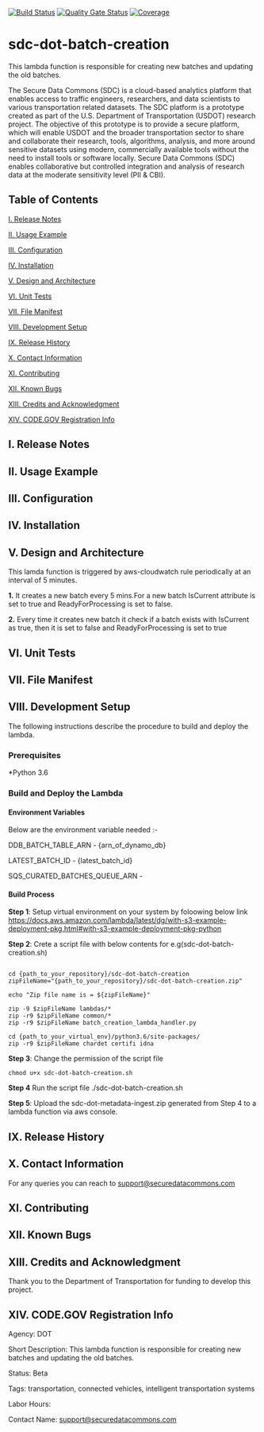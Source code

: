 [![Build Status](https://travis-ci.com/usdot-jpo-sdc/sdc-dot-batch-creation.svg?branch=master)](https://travis-ci.com/usdot-jpo-sdc/sdc-dot-batch-creation)
[![Quality Gate Status](https://sonarcloud.io/api/project_badges/measure?project=usdot-jpo-sdc_sdc-dot-batch-creation&metric=alert_status)](https://sonarcloud.io/dashboard?id=usdot-jpo-sdc_sdc-dot-batch-creation)
[![Coverage](https://sonarcloud.io/api/project_badges/measure?project=usdot-jpo-sdc_sdc-dot-batch-creation&metric=coverage)](https://sonarcloud.io/dashboard?id=usdot-jpo-sdc_sdc-dot-batch-creation)

# sdc-dot-batch-creation

This lambda function is responsible for creating new batches and updating the old batches.

The Secure Data Commons (SDC) is a cloud-based analytics platform that enables access to traffic engineers, researchers, and data scientists to various transportation related datasets. The SDC platform is a prototype created as part of the U.S. Department of Transportation (USDOT) research project.  The objective of this prototype is to provide a secure platform, which will enable USDOT and the broader transportation sector to share and collaborate their research, tools, algorithms, analysis, and more around sensitive datasets using modern, commercially available tools without the need to install tools or software locally.  Secure Data Commons (SDC) enables collaborative but controlled integration and analysis of research data at the moderate sensitivity level (PII & CBI).


<!---                           -->
<!---     Table of Contents     -->
<!---                           -->
## Table of Contents

[I. Release Notes](#release-notes)

[II. Usage Example](#usage-example)

[III. Configuration](#configuration)

[IV. Installation](#installation)

[V. Design and Architecture](#design-architecture)

[VI. Unit Tests](#unit-tests)

[VII.  File Manifest](#file-manifest)

[VIII.  Development Setup](#development-setup)

[IX.  Release History](#release-history)

[X. Contact Information](#contact-information)

[XI. Contributing](#contributing)

[XII. Known Bugs](#known-bugs)

[XIII. Credits and Acknowledgment](#credits-and-acknowledgement)

[XIV.  CODE.GOV Registration Info](#code-gov-registration-info)


<!---                           -->
<!---     Release Notes         -->
<!---                           -->

<a name="release-notes"/>

## I. Release Notes


<!---                           -->
<!---     Usage Example         -->
<!---                           -->

<a name="usage-example"/>

## II. Usage Example



<!---                           -->
<!---     Configuration         -->
<!---                           -->

<a name="configuration"/>

## III. Configuration


<!---                           -->
<!---     Installation          -->
<!---                           -->

<a name="installation"/>

## IV. Installation


<!---                                 -->
<!---     Design and Architecture     -->
<!---                                 -->

<a name="design-architecture"/>

## V. Design and Architecture

This lamda function is triggered by aws-cloudwatch rule periodically at an interval of 5 minutes.

**1.** It creates a new batch every 5 mins.For a new batch IsCurrent attribute is set to true and ReadyForProcessing is set to false.

**2.** Every time it creates new batch it check if a batch exists with IsCurrent as true, then it is set to false and ReadyForProcessing is set to true


<!---                           -->
<!---     Unit Tests          -->
<!---                           -->

<a name="unit-tests"/>

## VI. Unit Tests




<!---                           -->
<!---     File Manifest         -->
<!---                           -->

<a name="file-manifest"/>

## VII. File Manifest


<!---                           -->
<!---     Development Setup     -->
<!---                           -->

<a name="development-setup"/>

## VIII. Development Setup

The following instructions describe the procedure to build and deploy the lambda.

### Prerequisites
*Python 3.6

### Build and Deploy the Lambda

#### Environment Variables
Below are the environment variable needed :- 

DDB_BATCH_TABLE_ARN - {arn_of_dynamo_db}

LATEST_BATCH_ID  - {latest_batch_id}

SQS_CURATED_BATCHES_QUEUE_ARN - 

#### Build Process

**Step 1**: Setup virtual environment on your system by foloowing below link
https://docs.aws.amazon.com/lambda/latest/dg/with-s3-example-deployment-pkg.html#with-s3-example-deployment-pkg-python

**Step 2**: Crete a script file with below contents for e.g(sdc-dot-batch-creation.sh)
```#!/bin/sh

cd {path_to_your_repository}/sdc-dot-batch-creation
zipFileName="{path_to_your_repository}/sdc-dot-batch-creation.zip"

echo "Zip file name is = ${zipFileName}"

zip -9 $zipFileName lambdas/*
zip -r9 $zipFileName common/*
zip -r9 $zipFileName batch_creation_lambda_handler.py

cd {path_to_your_virtual_env}/python3.6/site-packages/
zip -r9 $zipFileName chardet certifi idna
```

**Step 3**: Change the permission of the script file

```
chmod u+x sdc-dot-batch-creation.sh
```

**Step 4** Run the script file
./sdc-dot-batch-creation.sh

**Step 5**: Upload the sdc-dot-metadata-ingest.zip generated from Step 4 to a lambda function via aws console.


<!---                           -->
<!---     Release History       -->
<!---                           -->

<a name="release-history"/>

## IX. Release History


<!---                             -->
<!---     Contact Information     -->
<!---                             -->

<a name="contact-information"/>

## X. Contact Information

<!-- Your Name – @YourTwitter – YourEmail@example.com
Distributed under the XYZ license. See LICENSE for more information.
https://github.com/yourname/github-link -->

For any queries you can reach to support@securedatacommons.com


<!---                           -->
<!---     Contributing          -->
<!---                           -->

<a name="contributing"/>

## XI. Contributing


<!---                           -->
<!---     Known Bugs            -->
<!---                           -->

<a name="known-bugs"/>

## XII. Known Bugs


<!---                                    -->
<!---     Credits and Acknowledgment     -->
<!---                                    -->

<a name="credits-and-acknowledgement"/>

## XIII. Credits and Acknowledgment
Thank you to the Department of Transportation for funding to develop this project.


<!---                                    -->
<!---     CODE.GOV Registration Info     -->
<!---                                    -->

<a name="code-gov-registration-info">

## XIV. CODE.GOV Registration Info
Agency:  DOT

Short Description: This lambda function is responsible for creating new batches and updating the old batches.

Status: Beta

Tags: transportation, connected vehicles, intelligent transportation systems

Labor Hours:

Contact Name: support@securedatacommons.com

<!-- Contact Phone: -->
